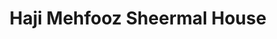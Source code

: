 ---
title: "Haji Mehfooz Sheermal House"
url: /hydrabd/haji-mehfooz-sheermal-house-airport-road/
shop: bakery
---